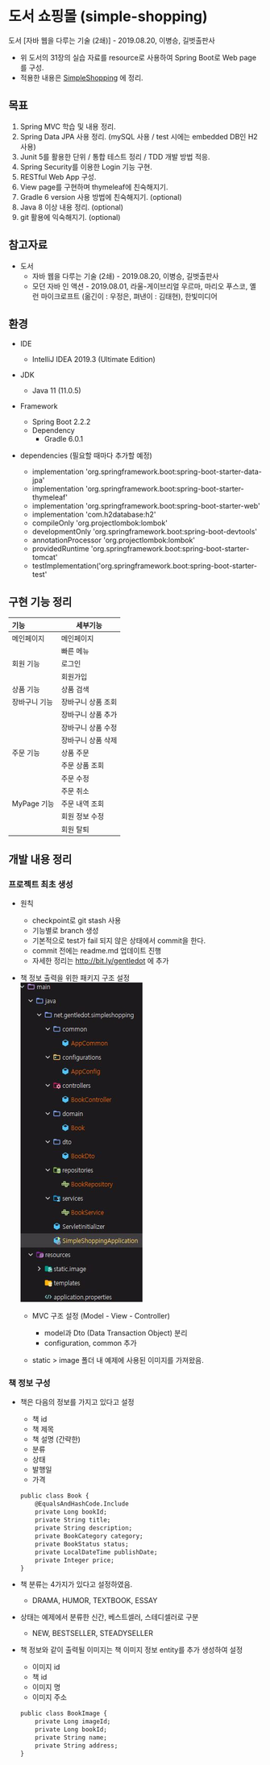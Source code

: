 # 도서 쇼핑몰 (simple-shopping)
도서 [자바 웹을 다루는 기술 (2쇄)] - 2019.08.20, 이병승, 길벗출판사  

- 위 도서의 31장의 실습 자료를 resource로 사용하여 Spring Boot로 Web page를 구성.
- 적용한 내용은 [SimpleShopping](https://www.notion.so/gentledot/simple-shopping-179fe46cbcec419aba1d7dcc0fe3d285) 에 정리.

## 목표
1. Spring MVC 학습 및 내용 정리.
1. Spring Data JPA 사용 정리. (mySQL 사용 / test 시에는 embedded DB인 H2 사용)
1. Junit 5를 활용한 단위 / 통합 테스트 정리 / TDD 개발 방법 적응.
1. Spring Security를 이용한 Login 기능 구현.
1. RESTful Web App 구성.
1. View page를 구현하며 thymeleaf에 친숙해지기.
1. Gradle 6 version 사용 방법에 친숙해지기. (optional)
1. Java 8 이상 내용 정리. (optional)
1. git 활용에 익숙해지기. (optional)

## 참고자료
- 도서
    - 자바 웹을 다루는 기술 (2쇄) - 2019.08.20, 이병승, 길벗출판사
    - 모던 자바 인 액션 - 2019.08.01, 라울-게이브리얼 우르마, 마리오 푸스코, 옐런 마이크로프트 (옮긴이 : 우정은, 펴낸이 : 김태현), 한빛미디어
    
## 환경
- IDE
    - IntelliJ IDEA 2019.3 (Ultimate Edition)

- JDK
    - Java 11 (11.0.5)

- Framework
    - Spring Boot 2.2.2
    - Dependency
        - Gradle 6.0.1

- dependencies (필요할 때마다 추가할 예정)
    - implementation 'org.springframework.boot:spring-boot-starter-data-jpa'
    - implementation 'org.springframework.boot:spring-boot-starter-thymeleaf'
    - implementation 'org.springframework.boot:spring-boot-starter-web'
    - implementation 'com.h2database:h2'
    - compileOnly 'org.projectlombok:lombok'
    - developmentOnly 'org.springframework.boot:spring-boot-devtools'
    - annotationProcessor 'org.projectlombok:lombok'
    - providedRuntime 'org.springframework.boot:spring-boot-starter-tomcat'
    - testImplementation('org.springframework.boot:spring-boot-starter-test'


## 구현 기능 정리

| 기능 | 세부기능 |
| :--- | --- |
| 메인페이지    | 메인페이지         |
|               | 빠른 메뉴          |
| 회원 기능     | 로그인             |
|               | 회원가입           |
| 상품 기능     | 상품 검색          |
| 장바구니 기능 | 장바구니 상품 조회 |
|               | 장바구니 상품 추가 |
|               | 장바구니 상품 수정 |
|               | 장바구니 상품 삭제 |
| 주문 기능     | 상품 주문          |
|               | 주문 상품 조회     |
|               | 주문 수정          |
|               | 주문 취소          |
| MyPage 기능   | 주문 내역 조회     |
|               | 회원 정보 수정     |
|               | 회원 탈퇴          |
                  

## 개발 내용 정리

### 프로젝트 최초 생성
- 원칙
    - checkpoint로 git stash 사용
    - 기능별로 branch 생성
    - 기본적으로 test가 fail 되지 않은 상태에서 commit을 한다.
    - commit 전에는 readme.md 업데이트 진행
    - 자세한 정리는 http://bit.ly/gentledot 에 추가
    
- 책 정보 출력을 위한 패키지 구조 설정  
   ![패키지 구조](images/structure.JPG "패키지 구조 최초생성")
   
   - MVC 구조 설정 (Model - View - Controller)
        - model과 Dto (Data Transaction Object) 분리
        - configuration, common 추가
   
   - static > image 폴더 내 예제에 사용된 이미지를 가져왔음.
    

### 책 정보 구성
- 책은 다음의 정보를 가지고 있다고 설정
    - 책 id
    - 책 제목
    - 책 설명 (간략한)
    - 분류
    - 상태
    - 발행일
    - 가격
    
    ```
    public class Book {
        @EqualsAndHashCode.Include
        private Long bookId;
        private String title;
        private String description;
        private BookCategory category;
        private BookStatus status;
        private LocalDateTime publishDate;
        private Integer price;
    }
    ```
- 책 분류는 4가지가 있다고 설정하였음. 
    - DRAMA, HUMOR, TEXTBOOK, ESSAY
    
- 상태는 예제에서 분류한 신간, 베스트셀러, 스테디셀러로 구분
    - NEW, BESTSELLER, STEADYSELLER

- 책 정보와 같이 출력될 이미지는 책 이미지 정보 entity를 추가 생성하여 설정
    - 이미지 id
    - 책 id
    - 이미지 명
    - 이미지 주소
      
    ```
    public class BookImage {
        private Long imageId;
        private Long bookId;
        private String name;
        private String address;
    }
    ```
